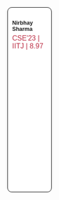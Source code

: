<div class="outer__class">
<div class='skills__all'>
<div class='education'>
<h4>
Nirbhay Sharma
</h4>
<h3>
CSE'23 | IITJ | 8.97
</h3>
</div>
<div class='skills'>
</div>
</div>
<div class='projects__exp'>

</div>
</div>

<style> 

body {
    /* background-color:#CACCCE; */
}

.education {
    border:1px solid black;
    border-radius:10px;
    padding:10px;
    height:400px;

}

.outer__class {
    display:flex;
}

.skills__all {
    width:20%;
    background-color:white;
}

.projects__exp {
    width:80%;

}

.name_section {
    display:flex;
    align-items:center;
    justify-content: center;
    border:1px solid gray;
    border-radius:15px;
    padding:10px;
    width:50%;
    margin-left:auto;
    margin-right:auto;
}

h3 {
    margin-top:5px;
    color:#BD3147;
    font-size:16px;
    font-weight:500;
}

.head__title{
    display:flex;
    /* flex-direction:row; */
    justify-content:space-between;
}

*{
    /* font-family: "Verdana"; */
    font-family: "Helvetica";
    font-size:12.6px;
    margin:0px;
}

.duration{
    color:#3b5998;
    font-weight:500;
}

.name__{
    color:#BD3147;
    font-size:22px;
    font-weight:500;
}

hr{
    margin-bottom:3px;
}

a{
    color:#3b5998;
    font-weight:550;
}

/* #3b5998 44556f */
</style>

<script type="text/javascript" src="http://cdn.mathjax.org/mathjax/latest/MathJax.js?config=TeX-AMS-MML_HTMLorMML"></script>
<script type="text/x-mathjax-config">
    MathJax.Hub.Config({ tex2jax: {inlineMath: [['$', '$']]}, messageStyle: "none" });
</script>


<!-- <div class='head__title'> <span> <a href="https://github.com/nirbhay-design"> Github </a> </span> <span class="name__"> Nirbhay Sharma </span> <span> <a href="https://www.linkedin.com/in/nirbhay-sharma-a2b846204/"> LinkedIn </a> </span> </div>
<div class='head__title'> <span> <a href="mailto:sharma.59@iitj.ac.in"> Email </a> </span> <span style='margin-left:20px'> Uttar Pradesh, India </span> <span> 9369630713 </span> </span> </div>

<h3>Education</h3>

<div class='name_section'>
Nirbhay Sharma
</div>

---


<div class='head__title'> <span><strong>B.Tech</strong>, CSE | IIT Jodhpur </span> <span class="duration">Aug'19-May'23</span> </div>
<div> CGPA(Ongoing): <strong>8.9</strong>/10 </div>


<h3>Technical Skills</h3>

---

<div> <span><strong>Languages:</strong> </span> <span> Python, C/C++, HTML/CSS, Javascript, Haskell, Prolog</span> </div>
<div> <span><strong>Tools and Frameworks:</strong> </span> <span>Pytorch, Sklearn, Numpy, Pandas, Matplotlib, Seaborn, Flask, Django, Regex, Heroku, Git, Github, Firebase, Mongodb, Mysql</span> </div>
<div> <span><strong>Familiar with:</strong> </span> <span>Tensorflow, Java, React, Nodejs, ejs, Google Colab, OpenCV</span> </div>

<h3>Experience</h3>

---

**Split Neural Networks** | Pytorch, Python, Jetson Nano, PySyft

<div class="head__title"><span> <strong> Intern </strong> (ML Engineer) | <strong> ExaWizards </strong> India </span> <span class="duration"> Jun'22-July'22 </span> </div>

- Splitted **Mask-RCNN, FCN_Resnet50, YOLOv5** for **Instance segmentation, segmentation, face detection** tasks
- Utilized **Pysyft** and **Jetson Nano** for transferring features from one device to another
- Implemented **encoder-decoder** architecture for **tensor compression**
- Reduced **inference time** on Jetson nano device while preserving **data privacy**

<h3>Projects</h3>

---

**Noise Engineered Federated Distillation for Heterogeneous Settings** | Pytorch, FL, Python

<div class="head__title"><span><strong> Research Project</strong> | Supervisor: <strong> Dr. Deepak Mishra</strong>  | IIT Jodhpur</span> <span class="duration"> Aug'22-Present </span> </div>

- **Proposed** a **novel** Federated Learning Framework to handle **model heterogeneity** among clients
- Utilized the concept of **Data-free KD** for **knowledge transfer** from Client models to Server model 
- Solved the issue of requirement of **Generator or proxy dataset** at server end for KD
- Utilized **Gaussian Noise** samples for Distillation 
- Compared and **analyzed** our algorithm with state-of-the-art algorithms for **Model heterogeneity**
- **Outperformed** the **relevant baselines** in terms of **test accuracy** by a considerable margin

**Light Weight CNN Model for Chest Radiographs Classification** | Pytorch, Python, Torchvision, Numpy

<div class="head__title"><span><strong> Research Project</strong> | Supervisor: <strong> Dr. Angshuman Paul</strong>  | IIT Jodhpur</span> <span class="duration"> Jun'21-Mar'22 </span> </div>

- Designed a **Lightweight CNN model** for the abnormal detection of **Chest Radiographs**
- Combined the ideas from **Squeezenet** and **Mobilenet** to prepare a Light weight model
- Our Model Outperforms various light weight CNN architectures like **Squeezenet**, **Shufflenet**, **Mobilenet** on NIH dataset both on binary and multiclass classification

**Regularizing Federated Learning (FL) via Adversarial Model Perturbations (AMP)** | [Github](https://github.com/nirbhay-design/DAI_Project) | Pytorch, FL, Python

**Course Project** | Supervisor: **Dr. Richa Singh** | IIT Jodhpur

- Compared and analyzed the effect of **Adversarial Model Perturbations (AMP)** on **4** state-of-the-art Federated Learning algorithms 
- Implemented **FedAvg**, **FedProx**, **FedNTD**, **SCAFFOLD** from **scratch**
- Integrated the AMP module with aforementioned FL algorithms at client side
- Observed a boost of **2-3%** accuracy in each of the algorithm


**CNN Algorithms Comparison** | [Github](https://github.com/nirbhay-design/CNNAlgosComparison) | Pytorch, Numpy, Matplotlib, PIL, Python

**Course Project** | Supervisor: **Dr. Mayank Vatsa** | IIT Jodhpur

- Compared **7** deep **CNN** architectures on **Retinal Eye disease dataset**
- Implemented **Squeezenet**, **Mobilenet**, **Inceptionnet**, **Shufflenet**, **Googlenet**, **Resnet**, **Efficientnet** from **scratch**
- Performed a comparison study among the state-of-the-art deep CNN architectures -->

<!-- **Image Colorization** | [Github](https://github.com/nirbhay-design/dlops-project) | Pytorch, Numpy, Matplotlib, PIL, Python

**Course Project** | Supservisor: **Dr. Mayank Vatsa** | IIT Jodhpur

- Converted **grayscale image** to **colored image** using **GAN** architectures
- Implemented **pix2pix** GAN from scratch for the colorization task
- Performed colorization on **LAB** and **RGB** image format -->


<!-- 

**Mask-NoMask Detection** | [Github](https://github.com/nirbhay-design/mask-nomask-classification) | Pytorch, Numpy, PIL, Matplotlib, Python

- Detected **5300** images under masked and no masked category with an accuracy of **99.6%**
- Used transfer learning with **Mobilenet v2** for classification task
- Combined the trained model with **OpenCV** for real time classification


**PRA-Visualizer** | [Github](https://github.com/nirbhay-design/pra-visualizer) | [Url](https://pra-visualizer.web.app/) | React, Nodejs, HTML, CSS, Firebase

- Implemented a **Page replacement algorithm visualizer** which simulates various page replacement algorithms given **Frames** and **demand pages**
- Implemented **10** algorithms including **LRU**, **Working set**, **FIFO** etc. -->

<!-- --- -->


